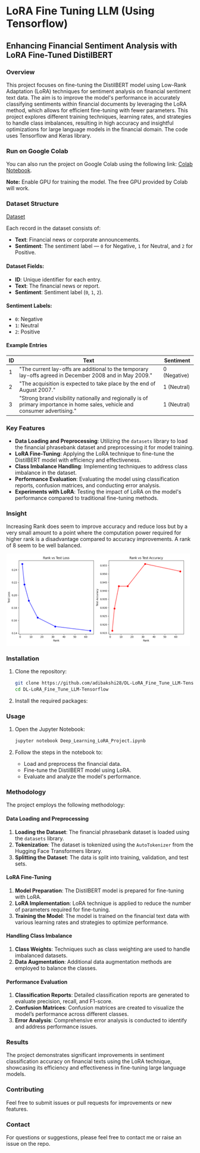 # LoRA Fine Tuning LLM (Using Tensorflow)

## Enhancing Financial Sentiment Analysis with LoRA Fine-Tuned DistilBERT

### Overview
This project focuses on fine-tuning the DistilBERT model using Low-Rank Adaptation (LoRA) techniques for sentiment analysis on financial sentiment text data. The aim is to improve the model's performance in accurately classifying sentiments within financial documents by leveraging the LoRA method, which allows for efficient fine-tuning with fewer parameters. This project explores different training techniques, learning rates, and strategies to handle class imbalances, resulting in high accuracy and insightful optimizations for large language models in the financial domain.
The code uses Tensorflow and Keras library.

### Run on Google Colab
You can also run the project on Google Colab using the following link: [Colab Notebook](https://colab.research.google.com/drive/1wxIKIzxIDn0PQYq6RRpgFEQDtVnHJdwB?usp=sharing).

**Note:** Enable GPU for training the model. The free GPU provided by Colab will work.

### Dataset Structure
[Dataset](https://huggingface.co/datasets/takala/financial_phrasebank)

Each record in the dataset consists of:

- **Text**: Financial news or corporate announcements.
- **Sentiment**: The sentiment label — `0` for Negative, `1` for Neutral, and `2` for Positive.

#### Dataset Fields:

- **ID**: Unique identifier for each entry.
- **Text**: The financial news or report.
- **Sentiment**: Sentiment label (`0`, `1`, `2`).

#### Sentiment Labels:

- `0`: Negative
- `1`: Neutral
- `2`: Positive

#### Example Entries

| ID  | Text                                                                                       | Sentiment |
|-----|---------------------------------------------------------------------------------------------|-----------|
| 1   | "The current lay-offs are additional to the temporary lay-offs agreed in December 2008 and in May 2009." | 0 (Negative) |
| 2   | "The acquisition is expected to take place by the end of August 2007."                      | 1 (Neutral)  |
| 3   | "Strong brand visibility nationally and regionally is of primary importance in home sales, vehicle and consumer advertising." | 1 (Neutral)  |

### Key Features
- **Data Loading and Preprocessing**: Utilizing the `datasets` library to load the financial phrasebank dataset and preprocessing it for model training.
- **LoRA Fine-Tuning**: Applying the LoRA technique to fine-tune the DistilBERT model with efficiency and effectiveness.
- **Class Imbalance Handling**: Implementing techniques to address class imbalance in the dataset.
- **Performance Evaluation**: Evaluating the model using classification reports, confusion matrices, and conducting error analysis.
- **Experiments with LoRA**: Testing the impact of LoRA on the model's performance compared to traditional fine-tuning methods.

### Insight
Increasing Rank does seem to improve accuracy and reduce loss but by a very small amount to a point where the computation power required for higher rank is a disadvantage compared to accuracy improvements.
A rank of 8 seem to be well balanced.

<div style="display: flex; justify-content: space-between;">
  <img src="ss/1.png" alt="Screenshot 1" style="width: 98%;">
</div>

### Installation
1. Clone the repository:
    ```bash
    git clone https://github.com/adibakshi28/DL-LoRA_Fine_Tune_LLM-Tensorflow.git
    cd DL-LoRA_Fine_Tune_LLM-Tensorflow
    ```

2. Install the required packages:

### Usage
1. Open the Jupyter Notebook:
    ```bash
    jupyter notebook Deep_Learning_LoRA_Project.ipynb
    ```

2. Follow the steps in the notebook to:
    - Load and preprocess the financial data.
    - Fine-tune the DistilBERT model using LoRA.
    - Evaluate and analyze the model's performance.

### Methodology
The project employs the following methodology:

#### Data Loading and Preprocessing
1. **Loading the Dataset**: The financial phrasebank dataset is loaded using the `datasets` library.
2. **Tokenization**: The dataset is tokenized using the `AutoTokenizer` from the Hugging Face Transformers library.
3. **Splitting the Dataset**: The data is split into training, validation, and test sets.

#### LoRA Fine-Tuning
1. **Model Preparation**: The DistilBERT model is prepared for fine-tuning with LoRA.
2. **LoRA Implementation**: LoRA technique is applied to reduce the number of parameters required for fine-tuning.
3. **Training the Model**: The model is trained on the financial text data with various learning rates and strategies to optimize performance.

#### Handling Class Imbalance
1. **Class Weights**: Techniques such as class weighting are used to handle imbalanced datasets.
2. **Data Augmentation**: Additional data augmentation methods are employed to balance the classes.

#### Performance Evaluation
1. **Classification Reports**: Detailed classification reports are generated to evaluate precision, recall, and F1-score.
2. **Confusion Matrices**: Confusion matrices are created to visualize the model’s performance across different classes.
3. **Error Analysis**: Comprehensive error analysis is conducted to identify and address performance issues.

### Results
The project demonstrates significant improvements in sentiment classification accuracy on financial texts using the LoRA technique, showcasing its efficiency and effectiveness in fine-tuning large language models.

### Contributing
Feel free to submit issues or pull requests for improvements or new features.

### Contact
For questions or suggestions, please feel free to contact me or raise an issue on the repo.
